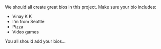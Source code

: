 We should all create great bios in this project. Make sure your bio includes:
 - Vinay K K
 - I'm from Seattle
 - Pizza
 - Video games

You all should add your bios...
